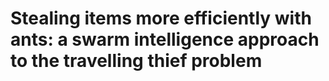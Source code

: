 # Stealing items more efficiently with ants: a swarm intelligence approach to the travelling thief problem